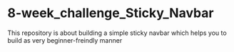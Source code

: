 # 8-week_challenge_Sticky_Navbar
This repository is about building a simple sticky navbar which helps you to build as very beginner-freindly manner
